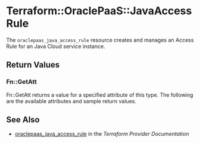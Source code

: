 # Terraform::OraclePaaS::JavaAccessRule

The `oraclepaas_java_access_rule` resource creates and manages an Access Rule for an Java Cloud service instance.

## Return Values

### Fn::GetAtt

Fn::GetAtt returns a value for a specified attribute of this type. The following are the available attributes and sample return values.

## See Also

* [oraclepaas_java_access_rule](https://www.terraform.io/docs/providers/oraclepaas/r/java_access_rule.html) in the _Terraform Provider Documentation_
